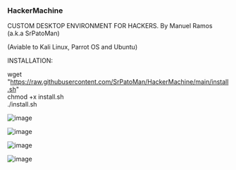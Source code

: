 ### HackerMachine ###

CUSTOM DESKTOP ENVIRONMENT FOR HACKERS. By Manuel Ramos (a.k.a SrPatoMan)

(Aviable to Kali Linux, Parrot OS and Ubuntu)

INSTALLATION:

wget "https://raw.githubusercontent.com/SrPatoMan/HackerMachine/main/install.sh"  
chmod +x install.sh  
./install.sh  


![image](https://github.com/user-attachments/assets/9bb14690-08ed-4ee5-b013-10b651f55970)



![image](https://github.com/user-attachments/assets/322217b6-bd01-48a7-9e1c-7db4540d615a)



![image](https://github.com/user-attachments/assets/3102b12b-965c-4635-863f-8a29c1fe6103)



![image](https://github.com/user-attachments/assets/2fe616f9-78d4-4f81-b8a7-b6c5b5da2683)



